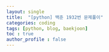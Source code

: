 ```yaml
---
layout: single
title:  "[python] 백준 1932번 문제풀이"
categories: coding
tags: [python, blog, baekjoon] 
toc : true
author_profile : false 
---
```

